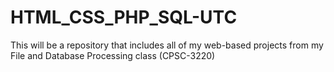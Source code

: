 # HTML_CSS_PHP_SQL-UTC
 This will be a repository that includes all of my web-based projects from my File and Database Processing class (CPSC-3220)
